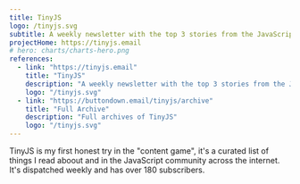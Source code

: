```yaml
---
title: TinyJS
logo: /tinyjs.svg
subtitle: A weekly newsletter with the top 3 stories from the JavaScript world. Short and Sweet. No Spam.
projectHome: https://tinyjs.email
# hero: charts/charts-hero.png
references:
  - link: "https://tinyjs.email"
    title: "TinyJS"
    description: "A weekly newsletter with the top 3 stories from the JavaScript world. Short and Sweet. No Spam."
    logo: "/tinyjs.svg"
  - link: "https://buttondown.email/tinyjs/archive"
    title: "Full Archive"
    description: "Full archives of TinyJS"
    logo: "/tinyjs.svg"
---
```


TinyJS is my first honest try in the "content game", it's a curated list of things I read aboout and in the JavaScript community across the internet. It's dispatched weekly and has over 180 subscribers. <!--more-->

<reference-card :references="references"></reference-card>